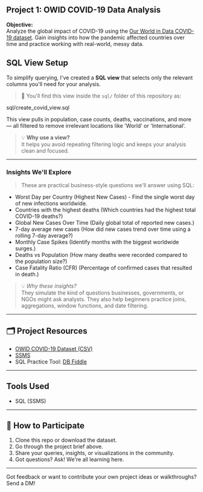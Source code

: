 ## Project 1: OWID COVID-19 Data Analysis

**Objective:**  
Analyze the global impact of COVID-19 using the [Our World in Data COVID-19 dataset](https://ourworldindata.org/covid-deaths). Gain insights into how the pandemic affected countries over time and practice working with real-world, messy data.

## SQL View Setup

To simplify querying, I've created a **SQL view** that selects only the relevant columns you'll need for your analysis.

> 📄 You'll find this view inside the `sql/` folder of this repository as:

sql/create_covid_view.sql

This view pulls in population, case counts, deaths, vaccinations, and more — all filtered to remove irrelevant locations like 'World' or 'International'.

> 💡 **Why use a view?**  
It helps you avoid repeating filtering logic and keeps your analysis clean and focused.

---

### Insights We'll Explore

> These are practical business-style questions we'll answer using SQL:

- Worst Day per Country (Highest New Cases) - Find the single worst day of new infections worldwide.
- Countries with the highest deaths (Which countries had the highest total COVID-19 deaths?)
- Global New Cases Over Time (Daily global total of reported new cases.)
- 7-day average new cases (How did new cases trend over time using a rolling 7-day average?)
- Monthly Case Spikes (Identify months with the biggest worldwide surges.)
- Deaths vs Population (How many deaths were recorded compared to the population size?)
- Case Fatality Ratio (CFR) (Percentage of confirmed cases that resulted in death.)

> 💡 *Why these insights?*  
They simulate the kind of questions businesses, governments, or NGOs might ask analysts. They also help beginners practice joins, aggregations, window functions, and date filtering.

---

## 🗂️ Project Resources

- [OWID COVID-19 Dataset (CSV)](https://github.com/owid/covid-19-data/tree/master/public/data)
- [SSMS](https://learn.microsoft.com/en-us/ssms/install/install)
- SQL Practice Tool: [DB Fiddle](https://www.db-fiddle.com/)

---

## Tools Used

- SQL (SSMS)

---

## 💬 How to Participate

1. Clone this repo or download the dataset.
2. Go through the project brief above.
3. Share your queries, insights, or visualizations in the community.
4. Got questions? Ask! We're all learning here.

---

Got feedback or want to contribute your own project ideas or walkthroughs?  
Send a DM!




